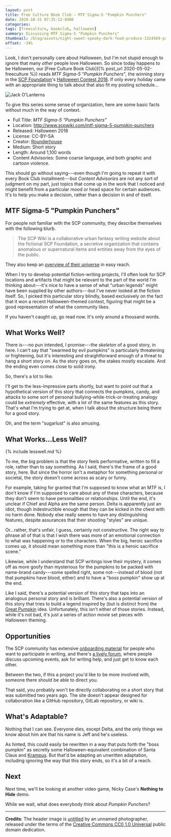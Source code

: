 ```yaml
---
layout: post
title: Free Culture Book Club — MTF Sigma-5 "Pumpkin Punchers"
date: 2020-10-31 07:35:12-0400
categories:
tags: [freeculture, bookclub, halloween]
summary: Discussing MTF Sigma-5 "Pumpkin Punchers"
thumbnail: /blog/assets/night-sweet-spooky-dark-food-produce-1324569-pxhere.com.png
offset: -34%
---
```


Look, I don't personally care about Halloween, but I'm not stupid enough to ignore that many *other* people love Halloween.  So since today happens to be Halloween, our [Free Culture Book Club]({% post_url 2020-05-02-freeculture %}) reads *MTF Sigma-5 "Pumpkin Punchers"*, the winning story in the [SCP Foundation](http://www.scpwiki.com/)'s [Halloween Contest 2018](http://www.scpwiki.com/halloween-contest-2018).  If only every holiday came with an appropriate thing to talk about that also fit my posting schedule...

![Jack O'Lanterns](/blog/assets/night-sweet-spooky-dark-food-produce-1324569-pxhere.com.png "Jack O'Lanterns")

To give this series some sense of organization, here are some basic facts without much in the way of context.

 * Full Title:  *MTF Sigma-5 "Pumpkin Punchers"*
 * Location:  <http://www.scpwiki.com/mtf-sigma-5-pumpkin-punchers>
 * Released:  Halloween 2018
 * License:  CC-BY-SA
 * Creator:  [Rounderhouse](http://www.scpwiki.com/rounderhouse-s-author-page)
 * Medium:  Short story
 * Length:  Around 1,100 words
 * Content Advisories:  Some coarse language, and both graphic and cartoon violence.

This should go without saying---even though I'm going to repeat it with every Book Club installment---but *Content Advisories* are not any sort of judgment on my part, just topics that come up in the work that I noticed and might benefit from a particular mood or head space for certain audiences.  It's to help you make a decision, rather than a decision in and of itself.

## MTF Sigma-5 "Pumpkin Punchers"

For people not familiar with the SCP community, they describe themselves with the following blurb.

 > The SCP Wiki is a collaborative urban fantasy writing website about the fictional SCP Foundation, a secretive organization that contains anomalous or supernatural items and entities away from the eyes of the public.

They also keep an [overview of their universe](http://www.scpwiki.com/about-the-scp-foundation) in easy reach.

When I try to develop potential fiction-writing projects, I'll often look for SCP locations and artifacts that might be relevant to the part of the world I'm thinking about---it's nice to have a sense of what "urban legends" might have been supplied by other authors---but I've never looked at the fiction itself.  So, I picked this particular story blindly, based exclusively on the fact that it won a recent Halloween-themed contest, figuring that might be a good representation of what the community likes.

If you haven't caught up, go read now.  It's only around a thousand words.

## What Works Well?

There is---no pun intended, I promise---the *skeleton* of a good story, in here.  I can't say that "swarmed by evil pumpkins" is particularly threatening or frightening, but it's interesting and straightforward enough of a threat to hang a short story on.  As the story goes on, the stakes mostly escalate.  And the ending even comes close to solid irony.

So, there's a lot to like.

I'll get to the less-impressive parts shortly, but want to point out that a hypothetical version of this story that connects the pumpkins, candy, and attacks to some sort of personal bullying-while-trick-or-treating analogy could be *extremely* effective, with a lot of the same features as this story.  That's what I'm trying to get at, when I talk about the structure being there for a good story.

Oh, and the term "sugarlust" is also amusing.

## What Works...Less Well?

{% include lesswell.md %}

To me, the big problem is that the story feels performative, written to fill a role, rather than to say something.  As I said, there's the frame of a good story, here.  But since the horror isn't a metaphor for something personal or societal, the story doesn't come across as scary or funny.

For example, taking for granted that I'm supposed to know what an MTF is, I don't know if I'm supposed to care about any of these characters, because they don't seem to have personalities or relationships.  Until the end, it's unclear if Chief and Alpha are the same person.  Delta is apparently just an idiot, though indestructible enough that they can be kicked in the chest with no harm done.  Nobody else really seems to have any distinguishing features, despite assurances that their shooting "styles" are unique.

Or...rather, that's unfair, I guess, certainly not constructive.  The right way to phrase all of that is that I wish there was more of an emotional connection to what was happening or to the characters.  When the big, heroic sacrifice comes up, it should mean something more than "this is a heroic sacrifice scene."

Likewise, while I understand that SCP writings love their mystery, it comes off as more goofy than mysterious for the pumpkins to be packed with name-brand candy---some spelled right, some not---instead of blood (not that pumpkins have blood, either) and to have a "boss pumpkin" show up at the end.

Like I said, there's a potential version of this story that taps into an analogous personal story and is brilliant.  There's also a potential version of this story that tries to build a legend inspired by (but is distinct from) the [Great Pumpkin](https://en.wikipedia.org/wiki/It%27s_the_Great_Pumpkin,_Charlie_Brown) idea.  Unfortunately, this isn't either of those stories.  Instead, while it's not bad, it's just a series of action movie set pieces with Halloween theming.

## Opportunities

The SCP community has extensive [onboarding material](http://www.scpwiki.com/how-to-write-an-scp) for people who want to participate in writing, and there's [a lively forum](http://www.scpwiki.com/forum/start), where people discuss upcoming events, ask for writing help, and just get to know each other.

Between the two, if this a project you'd like to be more involved with, someone there should be able to direct you.

That said, you probably won't be directly collaborating on a short story that was submitted two years ago.  The site doesn't appear designed for collaboration like a GitHub repository, GitLab repository, or wiki is.

## What's Adaptable?

Nothing that I can see.  Everyone dies, except Delta, and the only things we know about him are that his name is Jeff and he's useless.

As hinted, this could easily be rewritten in a way that puts forth the "boss pumpkin" as secretly some Halloween-equivalent combination of Santa Claus and [Krampus](https://en.wikipedia.org/wiki/Krampus).  But that'd be adapting an unwritten adaptation, including ignoring the way that this story ends, so it's a bit of a reach.

## Next

Next time, we'll be looking at another video game, Nicky Case's **Nothing to Hide** demo.

While we wait, what does everybody think about *Pumpkin Punchers*?

* * *

**Credits**:  The header image is [untitled](https://pxhere.com/en/photo/1324569) by an unnamed photographer, released under the terms of the [Creative Commons CC0 1.0 Universal](https://creativecommons.org/publicdomain/zero/1.0/) public domain dedication.
